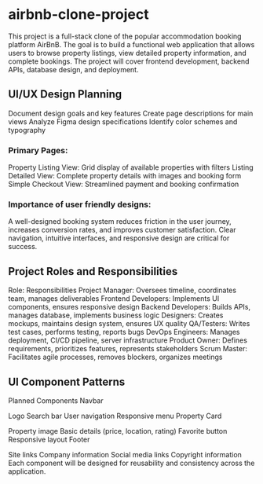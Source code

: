 # airbnb-clone-project
This project is a full-stack clone of the popular accommodation booking platform AirBnB. The goal is to build a functional web application that allows users to browse property listings, view detailed property information, and complete bookings. The project will cover frontend development, backend APIs, database design, and deployment.

## UI/UX Design Planning
Document design goals and key features
Create page descriptions for main views
Analyze Figma design specifications
Identify color schemes and typography

### Primary Pages: 
Property Listing View: Grid display of available properties with filters
Listing Detailed View: Complete property details with images and booking form
Simple Checkout View: Streamlined payment and booking confirmation

### Importance of user friendly designs: 
A well-designed booking system reduces friction in the user journey, increases conversion rates, and improves customer satisfaction. Clear navigation, intuitive interfaces, and responsive design are critical for success.

## Project Roles and Responsibilities

Role:	Responsibilities
Project Manager:	Oversees timeline, coordinates team, manages deliverables
Frontend Developers:	Implements UI components, ensures responsive design
Backend Developers:	Builds APIs, manages database, implements business logic
Designers:	Creates mockups, maintains design system, ensures UX quality
QA/Testers:	Writes test cases, performs testing, reports bugs
DevOps Engineers:	Manages deployment, CI/CD pipeline, server infrastructure
Product Owner:	Defines requirements, prioritizes features, represents stakeholders
Scrum Master:	Facilitates agile processes, removes blockers, organizes meetings

## UI Component Patterns

Planned Components
Navbar

Logo
Search bar
User navigation
Responsive menu
Property Card

Property image
Basic details (price, location, rating)
Favorite button
Responsive layout
Footer

Site links
Company information
Social media links
Copyright information
Each component will be designed for reusability and consistency across the application.
